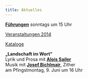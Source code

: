 ```yaml
---
title: Aktuelles
---
```


[**Führungen**](/fuehrungen/) sonntags um 15 Uhr

[Veranstaltungen 2014](/veranstaltungen/2014/)
    
[Kataloge](/foerderkreis/kataloge/)

  
**„Landschaft im Wort“**   
Lyrik und Prosa mit [**Alois Sailer**](/veranstaltungen/2014/sailer/)   
Musik mit [**Josef Bichlmair**](/veranstaltungen/2014/bichlmair/), Zither    
am Pfingstmontag, 9. Juni um 16 Uhr